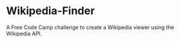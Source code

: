 # Wikipedia-Finder
A Free Code Camp challenge to create a Wikipedia viewer using the Wikipedia API.
